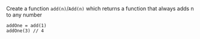 Create a function `add(n)`/`Add(n)` which returns a function that always adds n to any number

```
addOne = add(1)
addOne(3) // 4
```
